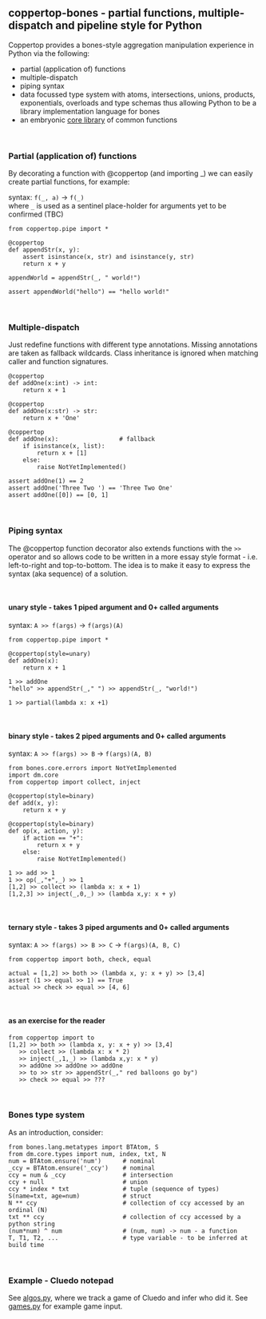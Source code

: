 ## coppertop-bones - partial functions, multiple-dispatch and pipeline style for Python

Coppertop provides a bones-style aggregation manipulation experience in Python via the following:

* partial (application of) functions
* multiple-dispatch
* piping syntax
* data focussed type system with atoms, intersections, unions, products, exponentials, overloads and type schemas thus 
  allowing Python to be a library implementation language for bones
* an embryonic [core library](https://github.com/DangerMouseB/coppertop-bones/tree/main/src/dm) of common functions 


<br>

### Partial (application of) functions

By decorating a function with @coppertop (and importing _) we can easily create partial functions, for example:

syntax: `f(_, a)` -> `f(_)`  \
where `_` is used as a sentinel place-holder for arguments yet to be confirmed (TBC)

```
from coppertop.pipe import *

@coppertop
def appendStr(x, y):
    assert isinstance(x, str) and isinstance(y, str)
    return x + y

appendWorld = appendStr(_, " world!")

assert appendWorld("hello") == "hello world!"
```

<br>


### Multiple-dispatch

Just redefine functions with different type annotations. Missing annotations are taken as 
fallback wildcards. Class inheritance is ignored when matching caller and function signatures.

```
@coppertop
def addOne(x:int) -> int:
    return x + 1
    
@coppertop
def addOne(x:str) -> str:
    return x + 'One'
    
@coppertop
def addOne(x):                 # fallback
    if isinstance(x, list):
        return x + [1]
    else:
        raise NotYetImplemented()

assert addOne(1) == 2
assert addOne('Three Two ') == 'Three Two One'
assert addOne([0]) == [0, 1]
```

<br>


### Piping syntax

The @coppertop function decorator also extends functions with the `>>` operator
and so allows code to be written in a more essay style format - i.e. left-to-right and 
top-to-bottom. The idea is to make it easy to express the syntax (aka sequence) of a solution.


<br>

#### unary style - takes 1 piped argument and 0+ called arguments

syntax: `A >> f(args)` -> `f(args)(A)`

```
from coppertop.pipe import *

@coppertop(style=unary)
def addOne(x):
    return x + 1

1 >> addOne
"hello" >> appendStr(_," ") >> appendStr(_, "world!")

1 >> partial(lambda x: x +1)
```

<br>

#### binary style - takes 2 piped arguments and 0+ called arguments

syntax: `A >> f(args) >> B` -> `f(args)(A, B)`

```
from bones.core.errors import NotYetImplemented
import dm.core
from coppertop import collect, inject

@coppertop(style=binary)
def add(x, y):
    return x + y

@coppertop(style=binary)
def op(x, action, y):
    if action == "+":
        return x + y
    else:
        raise NotYetImplemented()

1 >> add >> 1
1 >> op(_,"+",_) >> 1
[1,2] >> collect >> (lambda x: x + 1)
[1,2,3] >> inject(_,0,_) >> (lambda x,y: x + y)
```

<br>

#### ternary style - takes 3 piped arguments and 0+ called arguments

syntax: `A >> f(args) >> B >> C` -> `f(args)(A, B, C)`

```
from coppertop import both, check, equal

actual = [1,2] >> both >> (lambda x, y: x + y) >> [3,4]
assert (1 >> equal >> 1) == True
actual >> check >> equal >> [4, 6]
```

<br> 

#### as an exercise for the reader
```
from coppertop import to
[1,2] >> both >> (lambda x, y: x + y) >> [3,4] 
   >> collect >> (lambda x: x * 2)
   >> inject(_,1,_) >> (lambda x,y: x * y)
   >> addOne >> addOne >> addOne
   >> to >> str >> appendStr(_," red balloons go by")
   >> check >> equal >> ???
```

<br>


### Bones type system

As an introduction, consider:

```
from bones.lang.metatypes import BTAtom, S
from dm.core.types import num, index, txt, N
num = BTAtom.ensure('num')      # nominal
_ccy = BTAtom.ensure('_ccy')    # nominal
ccy = num & _ccy                # intersection
ccy + null                      # union
ccy * index * txt               # tuple (sequence of types)
S(name=txt, age=num)            # struct
N ** ccy                        # collection of ccy accessed by an ordinal (N)
txt ** ccy                      # collection of ccy accessed by a python string
(num*num) ^ num                 # (num, num) -> num - a function
T, T1, T2, ...                  # type variable - to be inferred at build time
```

<br>


### Example - Cluedo notepad

See [algos.py](https://github.com/DangerMouseB/coppertop-bones-demo/blob/main/src/dm/examples/cluedo/algos.py), where 
we track a game of Cluedo and infer who did it. See [games.py](https://github.com/DangerMouseB/coppertop-bones-demo/blob/main/src/dm/examples/cluedo/games.py) 
for example game input.
